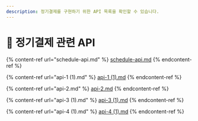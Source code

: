 ```yaml
---
description: 정기결제를 구현하기 위한 API 목록을 확인할 수 있습니다.
---
```


# 🧭 정기결제 관련 API

{% content-ref url="schedule-api.md" %}
[schedule-api.md](schedule-api.md)
{% endcontent-ref %}

{% content-ref url="api-1 (1).md" %}
[api-1 (1).md](<api-1 (1).md>)
{% endcontent-ref %}

{% content-ref url="api-2.md" %}
[api-2.md](api-2.md)
{% endcontent-ref %}

{% content-ref url="api-3 (1).md" %}
[api-3 (1).md](<api-3 (1).md>)
{% endcontent-ref %}

{% content-ref url="api-4 (1).md" %}
[api-4 (1).md](<api-4 (1).md>)
{% endcontent-ref %}
